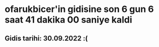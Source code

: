 # ofarukbicer'in gidisine son 6 gun 6 saat 41 dakika 00 saniye kaldi

## Gidis tarihi: 30.09.2022 :(